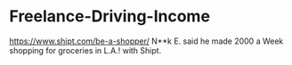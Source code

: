 # Freelance-Driving-Income
https://www.shipt.com/be-a-shopper/  N**k E. said he made 2000 a Week shopping for groceries in L.A.! with Shipt.
